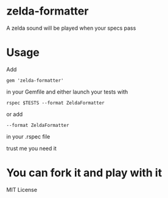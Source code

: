 # zelda-formatter
A zelda sound will be played when your specs pass

# Usage
Add
```
gem 'zelda-formatter'
```
in your Gemfile and either launch your tests with
```
rspec $TESTS --format ZeldaFormatter
```
or add
```
--format ZeldaFormatter
```
in your .rspec file

trust me you need it

# You can fork it and play with it
MIT License
